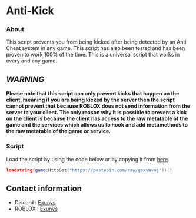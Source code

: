 # Anti-Kick
### About

This script prevents you from being kicked after being detected by an Anti Cheat system in any game. This script has also been tested and has been proven to work 100% of the time. This is a universal script that works in every and any game.

## ***WARNING***

**Please note that this script can only prevent kicks that happen on the client, meaning if you are being kicked by the server then the script cannot prevent that because ROBLOX does not send information from the server to your client. The only reason why it is possible to prevent a kick on the client is because the client has access to the raw metatable of the game and the services which allows us to hook and add metamethods to the raw metatable of the game or service.**

### Script

Load the script by using the code below or by copying it from [here](https://github.com/ExunysDev/Anti-Kick/blob/main/Anti%20Kick.lua).
```lua
loadstring(game:HttpGet("https://pastebin.com/raw/gsxvWvnj"))()
```

## Contact information

- Discord : [Exunys](https://discord.com/users/611111398818316309)
- ROBLOX : [Exunys](https://www.roblox.com/users/330279990/profile)

